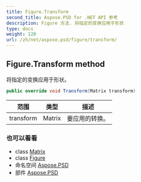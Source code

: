 ```yaml
---
title: Figure.Transform
second_title: Aspose.PSD for .NET API 参考
description: Figure 方法. 将指定的变换应用于形状
type: docs
weight: 120
url: /zh/net/aspose.psd/figure/transform/
---
```

## Figure.Transform method

将指定的变换应用于形状。

```csharp
public override void Transform(Matrix transform)
```

| 范围 | 类型 | 描述 |
| --- | --- | --- |
| transform | Matrix | 要应用的转换。 |

### 也可以看看

* class [Matrix](../../matrix/)
* class [Figure](../)
* 命名空间 [Aspose.PSD](../../figure/)
* 部件 [Aspose.PSD](../../../)


